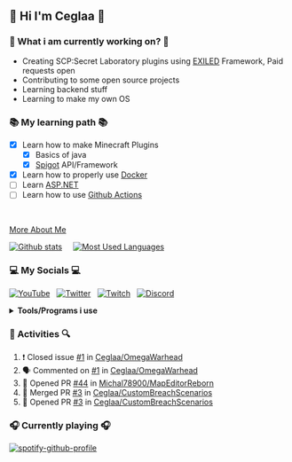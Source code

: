 ## 🧱 Hi I'm **Ceglaa** 🧱

### 🔧 What i am currently working on? 🔧
- Creating SCP:Secret Laboratory plugins using [EXILED](https://github.com/Exiled-Team/EXILED/) Framework, Paid requests open
- Contributing to some open source projects
- Learning backend stuff
- Learning to make my own OS

### 📚 My learning path 📚
- [x] Learn how to make Minecraft Plugins
  - [x] Basics of java
  - [x] [Spigot](https://www.spigotmc.org/) API/Framework
- [x] Learn how to properly use [Docker](https://www.docker.com/)
- [ ] Learn [ASP.NET](https://docs.microsoft.com/en-us/learn/paths/create-microservices-with-dotnet/)
- [ ] Learn how to use [Github Actions](https://docs.github.com/en/actions)
<br>

[More About Me](README.md#toolsprograms-i-use)

[![Github stats](https://github-readme-stats.vercel.app/api?username=ceglaa&theme=radical)](https://github.com/anuraghazra/github-readme-stats) &nbsp;&nbsp;&nbsp; [![Most Used Languages](https://github-readme-stats.vercel.app/api/top-langs/?username=ceglaa&theme=radical)](https://github.com/anuraghazra/github-readme-stats)

### 💻 My Socials 💻

[![YouTube](https://icons.iconarchive.com/icons/papirus-team/papirus-apps/48/youtube-icon.png)](https://www.youtube.com/channel/UCl59l-sj9dlIairoM_ljl5A) &nbsp;
[![Twitter](https://icons.iconarchive.com/icons/limav/flat-gradient-social/48/Twitter-icon.png)](https://twitter.com/Cegla__) &nbsp;
[![Twitch](https://icons.iconarchive.com/icons/papirus-team/papirus-apps/48/gnome-twitch-icon.png)](https://www.twitch.tv/ceglanafazie) &nbsp; 
[![Discord](https://icons.iconarchive.com/icons/papirus-team/papirus-apps/48/discord-icon.png)](https://discord.gg/AksnEn3g) &nbsp;

**<details><summary>Tools/Programs i use</summary>**
- .NET IDE: [Rider](https://www.jetbrains.com/rider/)
- Java IDE: [Intellij IDEA](https://www.jetbrains.com/idea/)
- C#/VBS Decompiler: [dnSpy](https://github.com/dnSpy/dnSpy)
- Text Editor: [Fleet](https://www.jetbrains.com/fleet/)
- Notes: [Obsidian](https://obsidian.md/)
- .NET Helpers: [dotMemory](https://www.jetbrains.com/dotmemory/), [dotTrace](https://www.jetbrains.com/profiler/)
</details>

### 🔎 Activities 🔍

<!--START_SECTION:activity-->
1. ❗️ Closed issue [#1](https://github.com/Ceglaa/OmegaWarhead/issues/1) in [Ceglaa/OmegaWarhead](https://github.com/Ceglaa/OmegaWarhead)
2. 🗣 Commented on [#1](https://github.com/Ceglaa/OmegaWarhead/issues/1) in [Ceglaa/OmegaWarhead](https://github.com/Ceglaa/OmegaWarhead)
3. 💪 Opened PR [#44](https://github.com/Michal78900/MapEditorReborn/pull/44) in [Michal78900/MapEditorReborn](https://github.com/Michal78900/MapEditorReborn)
4. 🎉 Merged PR [#3](https://github.com/Ceglaa/CustomBreachScenarios/pull/3) in [Ceglaa/CustomBreachScenarios](https://github.com/Ceglaa/CustomBreachScenarios)
5. 💪 Opened PR [#3](https://github.com/Ceglaa/CustomBreachScenarios/pull/3) in [Ceglaa/CustomBreachScenarios](https://github.com/Ceglaa/CustomBreachScenarios)
<!--END_SECTION:activity-->

### 🎧 Currently playing 🎧
[![spotify-github-profile](https://spotify-github-profile.vercel.app/api/view?uid=fijalekkapi&cover_image=true&theme=natemoo-re&bar_color=53b14f&bar_color_cover=false)](https://spotify-github-profile.vercel.app/api/view?uid=fijalekkapi&redirect=true)
